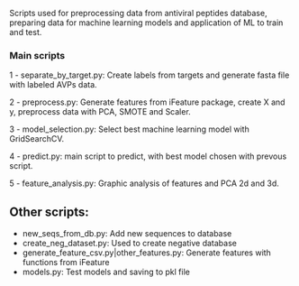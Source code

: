 Scripts used for preprocessing data from antiviral peptides database, 
preparing data for machine learning models and application of ML to train and test. 

### Main scripts

1 - separate_by_target.py: Create labels from targets and generate fasta file with labeled AVPs data.

2 - preprocess.py: Generate features from iFeature package, create X and y, preprocess data with PCA, SMOTE and Scaler. 

3 - model_selection.py: Select best machine learning model with GridSearchCV. 


4 - predict.py: main script to predict, with best model chosen with prevous script.

5 - feature_analysis.py: Graphic analysis of features and PCA 2d and 3d.

## Other scripts: 
- new_seqs_from_db.py: Add new sequences to database 
- create_neg_dataset.py: Used to create negative database   
- generate_feature_csv.py|other_features.py:  Generate features with functions from iFeature
- models.py: Test models and saving to pkl file